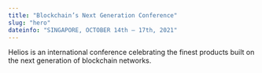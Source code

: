 ```yaml
---
title: "Blockchain’s Next Generation Conference"
slug: "hero"
dateinfo: "SINGAPORE, OCTOBER 14th — 17th, 2021" 
---
```


Helios is an international conference celebrating the finest products built on
the next generation of blockchain networks.
